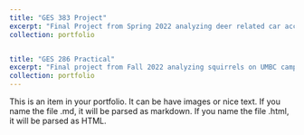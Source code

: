 ```yaml
---
title: "GES 383 Project"
excerpt: "Final Project from Spring 2022 analyzing deer related car accidents in Maryland<br/><img src='/images/DeerCarAccidents.png'>"
collection: portfolio


title: "GES 286 Practical"
excerpt: "Final project from Fall 2022 analyzing squirrels on UMBC campus<br/><img src='/images/profile.png'>"
collection: portfolio
---
```


This is an item in your portfolio. It can be have images or nice text. If you name the file .md, it will be parsed as markdown. If you name the file .html, it will be parsed as HTML. 
